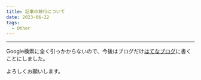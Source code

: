 ```yaml
---
title: 記事の移行について
date: 2023-06-22
tags: 
  - Other
---
```


---

Google検索に全く引っかからないので、今後はブログだけ[はてなブログ](https://renard.hateblo.jp/)に書くことにしました。

よろしくお願いします。